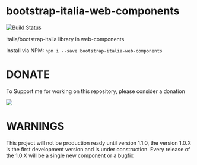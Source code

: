 # bootstrap-italia-web-components
[![Build Status](https://travis-ci.org/ITGuy9401/bootstrap-italia-web-components.svg?branch=master)](https://travis-ci.org/ITGuy9401/bootstrap-italia-web-components)

italia/bootstrap-italia library in web-components

Install via NPM: `npm i --save bootstrap-italia-web-components`

# DONATE
To Support me for working on this repository, please consider a donation 

<a href="https://www.paypal.com/cgi-bin/webscr?cmd=_s-xclick&hosted_button_id=FKCEN7MZ8ZTZL"><img src="https://www.paypalobjects.com/webstatic/mktg/merchant_portal/button/donate.en.png"/></a>

# WARNINGS
This project will not be production ready until version 1.1.0, the version 1.0.X is the first development version and is under construction. Every release of the 1.0.X will be a single new component or a bugfix
